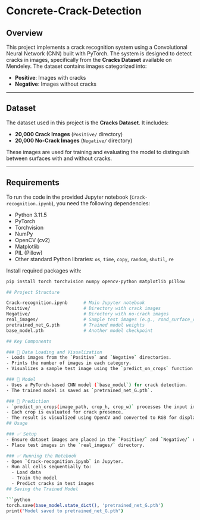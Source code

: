 # Concrete-Crack-Detection

## Overview

This project implements a crack recognition system using a Convolutional Neural Network (CNN) built with PyTorch. The system is designed to detect cracks in images, specifically from the **Cracks Dataset** available on Mendeley. The dataset contains images categorized into:

- **Positive**: Images with cracks  
- **Negative**: Images without cracks

---

## Dataset

The dataset used in this project is the **Cracks Dataset**. It includes:

- **20,000 Crack Images** (`Positive/` directory)  
- **20,000 No-Crack Images** (`Negative/` directory)

These images are used for training and evaluating the model to distinguish between surfaces with and without cracks.

---

## Requirements

To run the code in the provided Jupyter notebook (`Crack-recognition.ipynb`), you need the following dependencies:

- Python 3.11.5  
- PyTorch  
- Torchvision  
- NumPy  
- OpenCV (cv2)  
- Matplotlib  
- PIL (Pillow)  
- Other standard Python libraries: `os`, `time`, `copy`, `random`, `shutil`, `re`

Install required packages with:

```bash
pip install torch torchvision numpy opencv-python matplotlib pillow

## Project Structure

Crack-recognition.ipynb      # Main Jupyter notebook
Positive/                    # Directory with crack images
Negative/                    # Directory with no-crack images
real_images/                 # Sample test images (e.g., road_surface_crack3.jpg)
pretrained_net_G.pth         # Trained model weights
base_model.pth               # Another model checkpoint

## Key Components

### 🔹 Data Loading and Visualization
- Loads images from the `Positive` and `Negative` directories.
- Prints the number of images in each category.
- Visualizes a sample test image using the `predict_on_crops` function with Matplotlib.

### 🔹 Model
- Uses a PyTorch-based CNN model (`base_model`) for crack detection.
- The trained model is saved as `pretrained_net_G.pth`.

### 🔹 Prediction
- `predict_on_crops(image_path, crop_h, crop_w)` processes the input image by splitting it into 128x128 pixel crops.
- Each crop is evaluated for crack presence.
- The result is visualized using OpenCV and converted to RGB for display.
## Usage

### ✅ Setup
- Ensure dataset images are placed in the `Positive/` and `Negative/` directories.
- Place test images in the `real_images/` directory.

### ✅ Running the Notebook
- Open `Crack-recognition.ipynb` in Jupyter.
- Run all cells sequentially to:
  - Load data  
  - Train the model  
  - Predict cracks in test images
## Saving the Trained Model

```python
torch.save(base_model.state_dict(), 'pretrained_net_G.pth')
print("Model saved to pretrained_net_G.pth")


